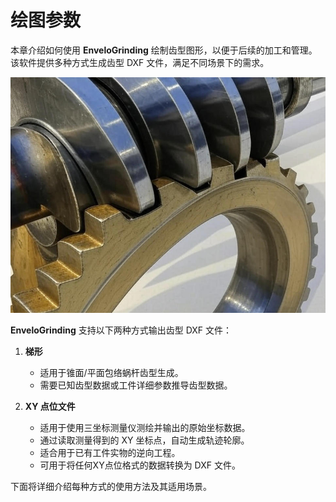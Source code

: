 # 绘图参数

本章介绍如何使用 **EnveloGrinding** 绘制齿型图形，以便于后续的加工和管理。该软件提供多种方式生成齿型 DXF 文件，满足不同场景下的需求。

![img](resources/main.jpg)

**EnveloGrinding** 支持以下两种方式输出齿型 DXF 文件：

1. **梯形**
    - 适用于锥面/平面包络蜗杆齿型生成。
    - 需要已知齿型数据或工件详细参数推导齿型数据。

1. **XY 点位文件**
    - 适用于使用三坐标测量仪测绘并输出的原始坐标数据。
    - 通过读取测量得到的 XY 坐标点，自动生成轨迹轮廓。
    - 适合用于已有工件实物的逆向工程。
    - 可用于将任何XY点位格式的数据转换为 DXF 文件。

下面将详细介绍每种方式的使用方法及其适用场景。

